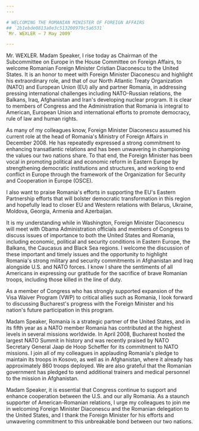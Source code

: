 ```yaml
---
---

# WELCOMING THE ROMANIAN MINISTER OF FOREIGN AFFAIRS
## `2b1ebde0813a0e3c513200979c5a6531`
`Mr. WEXLER — 7 May 2009`

---
```



Mr. WEXLER. Madam Speaker, I rise today as Chairman of the 
Subcommittee on Europe in the House Committee on Foreign Affairs, to 
welcome Romanian Foreign Minister Cristian Diaconescu to the United 
States. It is an honor to meet with Foreign Minister Diaconescu and 
highlight his extraordinary role, and that of our North Atlantic Treaty 
Organization (NATO) and European Union (EU) ally and partner Romania, 
in addressing pressing international challenges including NATO-Russian 
relations, the Balkans, Iraq, Afghanistan and Iran's developing nuclear 
program. It is clear to members of Congress and the Administration that 
Romania is integral to American, European Union and international 
efforts to promote democracy, rule of law and human rights.

As many of my colleagues know, Foreign Minister Diaconescu assumed 
his current role at the head of Romania's Ministry of Foreign Affairs 
in December 2008. He has repeatedly expressed a strong commitment to 
enhancing transatlantic relations and has been unwavering in 
championing the values our two nations share. To that end, the Foreign 
Minister has been vocal in promoting political and economic reform in 
Eastern Europe by strengthening democratic institutions and structures, 
and working to end conflict in Europe through the framework of the 
Organization for Security and Cooperation in Europe (OSCE).

I also want to praise Romania's efforts in supporting the EU's 
Eastern Partnership efforts that will bolster democratic transformation 
in this region and hopefully lead to closer EU and Western relations 
with Belarus, Ukraine, Moldova, Georgia, Armenia and Azerbaijan.

It is my understanding while in Washington, Foreign Minister 
Diaconescu will meet with Obama Administration officials and members of 
Congress to discuss issues of importance to both the United States and 
Romania, including economic, political and security conditions in 
Eastern Europe, the Balkans, the Caucasus and Black Sea regions. I 
welcome the discussion of these important and timely issues and the 
opportunity to highlight Romania's strong military and security 
commitments in Afghanistan and Iraq alongside U.S. and NATO forces. I 
know I share the sentiments of all Americans in expressing our 
gratitude for the sacrifice of brave Romanian troops, including those 
killed in the line of duty.

As a member of Congress who has strongly supported expansion of the 
Visa Waiver Program (VWP) to critical allies such as Romania, I look 
forward to discussing Bucharest's progress with the Foreign Minister 
and his nation's future participation in this program.

Madam Speaker, Romania is a strategic partner of the United States, 
and in its fifth year as a NATO member Romania has contributed at the 
highest levels in several missions worldwide. In April 2008, Bucharest 
hosted the largest NATO Summit in history and was recently praised by 
NATO Secretary General Jaap de Hoop Scheffer for its commitment to NATO 
missions. I join all of my colleagues in applauding Romania's pledge to 
maintain its troops in Kosovo, as well as in Afghanistan, where it 
already has approximately 860 troops deployed. We are also grateful 
that the Romanian government has pledged to send additional trainers 
and medical personnel to the mission in Afghanistan.

Madam Speaker, it is essential that Congress continue to support and 
enhance cooperation between the U.S. and our ally Romania. As a staunch 
supporter of American-Romanian relations, I urge my colleagues to join 
me in welcoming Foreign Minister Diaconescu and the Romanian delegation 
to the United States, and I thank the Foreign Minister for his efforts 
and unwavering commitment to this unbreakable bond between our two 
nations.
